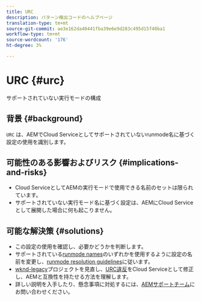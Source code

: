 ```yaml
---
title: URC
description: パターン検出コードのヘルプページ
translation-type: tm+mt
source-git-commit: ae3e162da40441fba39e6e9d283c495d15f40ba1
workflow-type: tm+mt
source-wordcount: '176'
ht-degree: 3%

---
```



# URC {#urc}

サポートされていない実行モードの構成

## 背景 {#background}

`URC` は、AEMでCloud Serviceとしてサポートされていないrunmode名に基づく設定の使用を識別します。

## 可能性のある影響およびリスク {#implications-and-risks}

* Cloud ServiceとしてAEMの実行モードで使用できる名前のセットは限られています。
* サポートされていない実行モード名に基づく設定は、AEMにCloud Serviceとして展開した場合に何も起こりません。

## 可能な解決策 {#solutions}

* この設定の使用を確認し、必要かどうかを判断します。
* サポートされている[runmode names](https://experienceleague.adobe.com/docs/experience-manager-cloud-service/release-notes/aem-cloud-changes.html#custom-runmodes)のいずれかを使用するように設定の名前を変更し、[runmode resolution guidelines](https://experienceleague.adobe.com/docs/experience-manager-cloud-service/implementing/deploying/configuring-osgi.html#runmode-resolution)に従います。
* [wknd-legacy](https://github.com/adobe/aem-guides-wknd-legacy/tree/code/urc)プロジェクトを見直し、[URC違反](https://github.com/adobe/aem-guides-wknd-legacy/compare/main...code/urc)をCloud Serviceとして修正し、AEMと互換性を持たせる方法を理解します。
* 詳しい説明を入手したり、懸念事項に対処するには、[AEMサポートチーム](https://helpx.adobe.com/enterprise/using/support-for-experience-cloud.html)にお問い合わせください。
